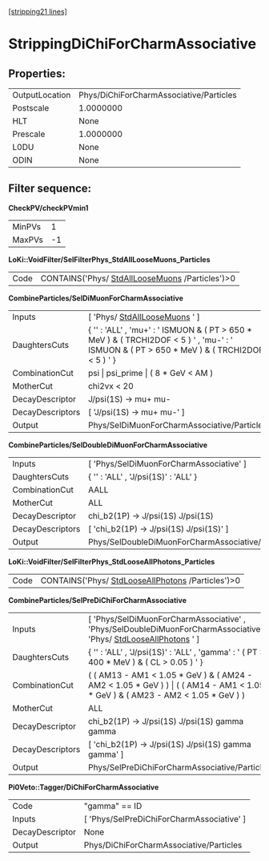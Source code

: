 [[stripping21 lines]](./stripping21-leptonic)

# StrippingDiChiForCharmAssociative

## Properties:

|                |                                         |
|----------------|-----------------------------------------|
| OutputLocation | Phys/DiChiForCharmAssociative/Particles |
| Postscale      | 1.0000000                               |
| HLT            | None                                    |
| Prescale       | 1.0000000                               |
| L0DU           | None                                    |
| ODIN           | None                                    |

## Filter sequence:

**CheckPV/checkPVmin1**

|        |     |
|--------|-----|
| MinPVs | 1   |
| MaxPVs | -1  |

**LoKi::VoidFilter/SelFilterPhys_StdAllLooseMuons_Particles**

|      |                                                                                    |
|------|------------------------------------------------------------------------------------|
| Code | CONTAINS('Phys/ [StdAllLooseMuons](./stripping21-stdallloosemuons) /Particles')\>0 |

**CombineParticles/SelDiMuonForCharmAssociative**

|                  |                                                                                                                                                  |
|------------------|--------------------------------------------------------------------------------------------------------------------------------------------------|
| Inputs           | [ 'Phys/ [StdAllLooseMuons](./stripping21-stdallloosemuons) ' ]                                                                                |
| DaughtersCuts    | { '' : 'ALL' , 'mu+' : ' ISMUON & ( PT \> 650 \* MeV ) & ( TRCHI2DOF \< 5 ) ' , 'mu-' : ' ISMUON & ( PT \> 650 \* MeV ) & ( TRCHI2DOF \< 5 ) ' } |
| CombinationCut   | psi \| psi_prime \| ( 8 \* GeV \< AM )                                                                                                           |
| MotherCut        | chi2vx \< 20                                                                                                                                     |
| DecayDescriptor  | J/psi(1S) -\> mu+ mu-                                                                                                                            |
| DecayDescriptors | [ 'J/psi(1S) -\> mu+ mu-' ]                                                                                                                    |
| Output           | Phys/SelDiMuonForCharmAssociative/Particles                                                                                                      |

**CombineParticles/SelDoubleDiMuonForCharmAssociative**

|                  |                                                   |
|------------------|---------------------------------------------------|
| Inputs           | [ 'Phys/SelDiMuonForCharmAssociative' ]         |
| DaughtersCuts    | { '' : 'ALL' , 'J/psi(1S)' : 'ALL' }              |
| CombinationCut   | AALL                                              |
| MotherCut        | ALL                                               |
| DecayDescriptor  | chi_b2(1P) -\> J/psi(1S) J/psi(1S)                |
| DecayDescriptors | [ 'chi_b2(1P) -\> J/psi(1S) J/psi(1S)' ]        |
| Output           | Phys/SelDoubleDiMuonForCharmAssociative/Particles |

**LoKi::VoidFilter/SelFilterPhys_StdLooseAllPhotons_Particles**

|      |                                                                                        |
|------|----------------------------------------------------------------------------------------|
| Code | CONTAINS('Phys/ [StdLooseAllPhotons](./stripping21-stdlooseallphotons) /Particles')\>0 |

**CombineParticles/SelPreDiChiForCharmAssociative**

|                  |                                                                                                                                                         |
|------------------|---------------------------------------------------------------------------------------------------------------------------------------------------------|
| Inputs           | [ 'Phys/SelDiMuonForCharmAssociative' , 'Phys/SelDoubleDiMuonForCharmAssociative' , 'Phys/ [StdLooseAllPhotons](./stripping21-stdlooseallphotons) ' ] |
| DaughtersCuts    | { '' : 'ALL' , 'J/psi(1S)' : 'ALL' , 'gamma' : ' ( PT \> 400 \* MeV ) & ( CL \> 0.05 ) ' }                                                              |
| CombinationCut   | ( ( AM13 - AM1 \< 1.05 \* GeV ) & ( AM24 - AM2 \< 1.05 \* GeV ) ) \| ( ( AM14 - AM1 \< 1.05 \* GeV ) & ( AM23 - AM2 \< 1.05 \* GeV ) )                  |
| MotherCut        | ALL                                                                                                                                                     |
| DecayDescriptor  | chi_b2(1P) -\> J/psi(1S) J/psi(1S) gamma gamma                                                                                                          |
| DecayDescriptors | [ 'chi_b2(1P) -\> J/psi(1S) J/psi(1S) gamma gamma' ]                                                                                                  |
| Output           | Phys/SelPreDiChiForCharmAssociative/Particles                                                                                                           |

**Pi0Veto::Tagger/DiChiForCharmAssociative**

|                 |                                             |
|-----------------|---------------------------------------------|
| Code            | "gamma" == ID                               |
| Inputs          | [ 'Phys/SelPreDiChiForCharmAssociative' ] |
| DecayDescriptor | None                                        |
| Output          | Phys/DiChiForCharmAssociative/Particles     |
